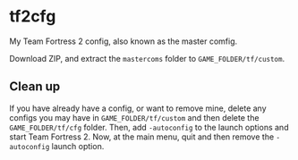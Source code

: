 # tf2cfg
My Team Fortress 2 config, also known as the master comfig.

Download ZIP, and extract the `mastercoms` folder to `GAME_FOLDER/tf/custom`.

## Clean up

If you have already have a config, or want to remove mine, delete any configs you may have in `GAME_FOLDER/tf/custom` and then delete the `GAME_FOLDER/tf/cfg` folder. Then, add `-autoconfig` to the launch options and start Team Fortress 2. Now, at the main menu, quit and then remove the `-autoconfig` launch option.
